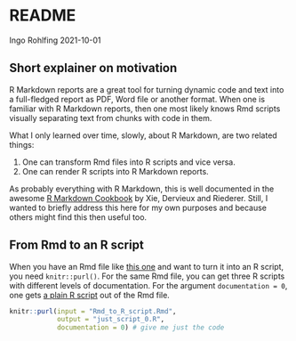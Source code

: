 README
================
Ingo Rohlfing
2021-10-01

## Short explainer on motivation

R Markdown reports are a great tool for turning dynamic code and text
into a full-fledged report as PDF, Word file or another format. When one
is familiar with R Markdown reports, then one most likely knows Rmd
scripts visually separating text from chunks with code in them.

What I only learned over time, slowly, about R Markdown, are two related
things:

1.  One can transform Rmd files into R scripts and vice versa.
2.  One can render R scripts into R Markdown reports.

As probably everything with R Markdown, this is well documented in the
awesome [R Markdown
Cookbook](https://bookdown.org/yihui/rmarkdown-cookbook/) by Xie,
Dervieux and Riederer. Still, I wanted to briefly address this here for
my own purposes and because others might find this then useful too.

## From Rmd to an R script

When you have an Rmd file like [this one](Rmd_to_R_script.Rmd) and want
to turn it into an R script, you need `knitr::purl()`. For the same Rmd
file, you can get three R scripts with different levels of
documentation. For the argument `documentation = 0`, one gets [a plain R
script](just_script_0.R) out of the Rmd file.

``` r
knitr::purl(input = "Rmd_to_R_script.Rmd", 
            output = "just_script_0.R",
            documentation = 0) # give me just the code
```
